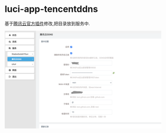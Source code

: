 # luci-app-tencentddns
基于[腾讯云官方插件](https://github.com/Tencent-Cloud-Plugins/tencentcloud-openwrt-plugin-ddns)修改,把目录放到服务中.

![](./TDDNS.png)
